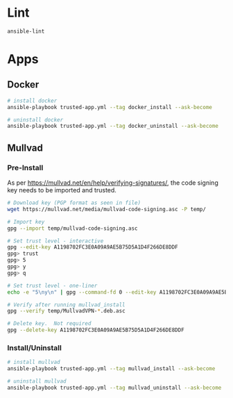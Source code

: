 
# Lint

```bash
ansible-lint
```

# Apps

## Docker

```bash
# install docker
ansible-playbook trusted-app.yml --tag docker_install --ask-become

# uninstall docker
ansible-playbook trusted-app.yml --tag docker_uninstall --ask-become
```

## Mullvad

### Pre-Install

As per https://mullvad.net/en/help/verifying-signatures/, the code signing key needs to be imported and trusted.

```bash
# Download key (PGP format as seen in file)
wget https://mullvad.net/media/mullvad-code-signing.asc -P temp/

# Import key
gpg --import temp/mullvad-code-signing.asc

# Set trust level - interactive
gpg --edit-key A1198702FC3E0A09A9AE5B75D5A1D4F266DE8DDF
gpg> trust
gpg> 5
gpg> y
gpg> q

# Set trust level - one-liner
echo -e "5\ny\n" | gpg --command-fd 0 --edit-key A1198702FC3E0A09A9AE5B75D5A1D4F266DE8DDF trust

# Verify after running mullvad_install
gpg --verify temp/MullvadVPN-*.deb.asc

# Delete key.  Not required
gpg --delete-key A1198702FC3E0A09A9AE5B75D5A1D4F266DE8DDF
```

### Install/Uninstall

```bash
# install mullvad
ansible-playbook trusted-app.yml --tag mullvad_install --ask-become

# uninstall mullvad
ansible-playbook trusted-app.yml --tag mullvad_uninstall --ask-become
```